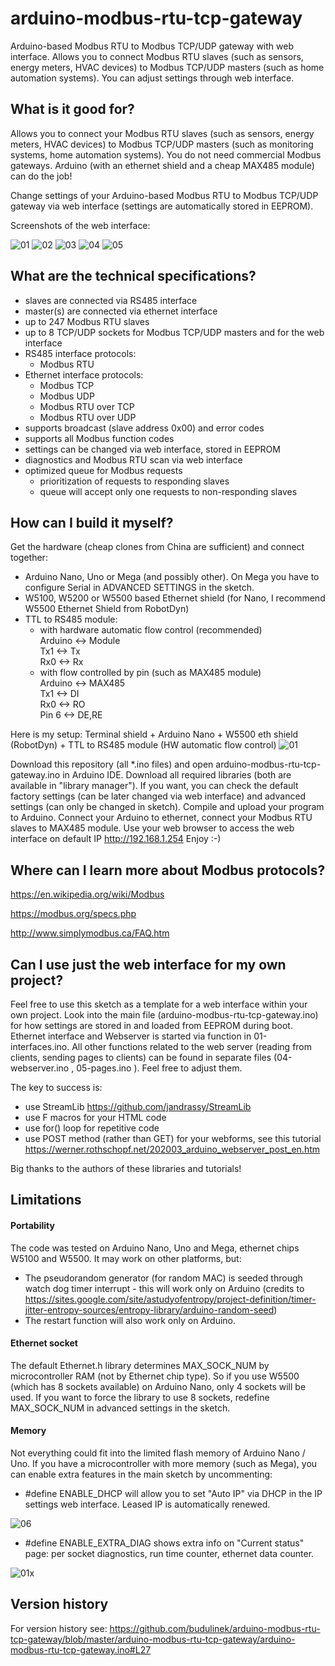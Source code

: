 # arduino-modbus-rtu-tcp-gateway
Arduino-based Modbus RTU to Modbus TCP/UDP gateway with web interface. Allows you to connect Modbus RTU slaves (such as sensors, energy meters, HVAC devices) to Modbus TCP/UDP masters (such as home automation systems). You can adjust settings through web interface.

## What is it good for?

Allows you to connect your Modbus RTU slaves (such as sensors, energy meters, HVAC devices) to Modbus TCP/UDP masters (such as monitoring systems, home automation systems). You do not need commercial Modbus gateways. Arduino (with an ethernet shield and a cheap MAX485 module) can do the job!

Change settings of your Arduino-based Modbus RTU to Modbus TCP/UDP gateway via web interface (settings are automatically stored in EEPROM).

Screenshots of the web interface:

<img src="/pics/modbus1.png" alt="01" style="zoom:100%;" />

<img src="/pics/modbus2.png" alt="02" style="zoom:100%;" />

<img src="/pics/modbus3.png" alt="03" style="zoom:100%;" />

<img src="/pics/modbus4.png" alt="04" style="zoom:100%;" />

<img src="/pics/modbus5.png" alt="05" style="zoom:100%;" />

## What are the technical specifications?

* slaves are connected via RS485 interface
* master(s) are connected via ethernet interface
* up to 247 Modbus RTU slaves
* up to 8 TCP/UDP sockets for Modbus TCP/UDP masters and for the web interface
* RS485 interface protocols:
  - Modbus RTU
* Ethernet interface protocols:
  - Modbus TCP
  - Modbus UDP
  - Modbus RTU over TCP
  - Modbus RTU over UDP
* supports broadcast (slave address 0x00) and error codes
* supports all Modbus function codes
* settings can be changed via web interface, stored in EEPROM
* diagnostics and Modbus RTU scan via web interface
* optimized queue for Modbus requests
  - prioritization of requests to responding slaves
  - queue will accept only one requests to non-responding slaves

## How can I build it myself?
Get the hardware (cheap clones from China are sufficient) and connect together:

* Arduino Nano, Uno or Mega (and possibly other). On Mega you have to configure Serial in ADVANCED SETTINGS in the sketch.
* W5100, W5200 or W5500 based Ethernet shield (for Nano, I recommend W5500 Ethernet Shield from RobotDyn)
* TTL to RS485 module:
  - with hardware automatic flow control (recommended)<br>
      Arduino <-> Module<br>
      Tx1 <-> Tx<br>
      Rx0 <-> Rx
  - with flow controlled by pin (such as MAX485 module)<br>
      Arduino <-> MAX485<br>
      Tx1 <-> DI<br>
      Rx0 <-> RO<br>
      Pin 6 <-> DE,RE
      

Here is my setup:
Terminal shield + Arduino Nano + W5500 eth shield (RobotDyn) + TTL to RS485 module (HW automatic flow control)
<img src="/pics/HW.jpg" alt="01" style="zoom:100%;" />

Download this repository (all *.ino files) and open arduino-modbus-rtu-tcp-gateway.ino in Arduino IDE. Download all required libraries (both are available in "library manager"). If you want, you can check the default factory settings (can be later changed via web interface) and advanced settings (can only be changed in sketch). Compile and upload your program to Arduino. Connect your Arduino to ethernet, connect your Modbus RTU slaves to MAX485 module. Use your web browser to access the web interface on default IP  http://192.168.1.254   Enjoy :-)

## Where can I learn more about Modbus protocols?

https://en.wikipedia.org/wiki/Modbus

https://modbus.org/specs.php

http://www.simplymodbus.ca/FAQ.htm

## Can I use just the web interface for my own project?
Feel free to use this sketch as a template for a web interface within your own project. Look into the main file (arduino-modbus-rtu-tcp-gateway.ino) for how settings are stored in and loaded from EEPROM during boot. Ethernet interface and Webserver is started via function in 01-interfaces.ino. All other functions related to the web server (reading from clients, sending pages to clients) can be found in separate files (04-webserver.ino , 05-pages.ino ). Feel free to adjust them.

The key to success is:

* use StreamLib https://github.com/jandrassy/StreamLib
* use F macros for your HTML code
* use for() loop for repetitive code
* use POST method (rather than GET) for your webforms, see this tutorial https://werner.rothschopf.net/202003_arduino_webserver_post_en.htm

Big thanks to the authors of these libraries and tutorials!

## Limitations

#### Portability

The code was tested on Arduino Nano, Uno and Mega, ethernet chips W5100 and W5500. It may work on other platforms, but:

* The pseudorandom generator (for random MAC) is seeded through watch dog timer interrupt - this will work only on Arduino (credits to https://sites.google.com/site/astudyofentropy/project-definition/timer-jitter-entropy-sources/entropy-library/arduino-random-seed)
* The restart function will also work only on Arduino.

#### Ethernet socket

The default Ethernet.h library determines MAX_SOCK_NUM by microcontroller RAM (not by Ethernet chip type). So if you use W5500 (which has 8 sockets available) on Arduino Nano, only 4 sockets will be used. If you want to force the library to use 8 sockets, redefine MAX_SOCK_NUM in advanced settings in the sketch.

#### Memory

Not everything could fit into the limited flash memory of Arduino Nano / Uno. If you have a microcontroller with more memory (such as Mega), you can enable extra features in the main sketch by uncommenting:

* #define ENABLE_DHCP will allow you to set "Auto IP" via DHCP in the IP settings web interface. Leased IP is automatically renewed.

<img src="/pics/modbus6.png" alt="06" style="zoom:100%;" />

* #define ENABLE_EXTRA_DIAG  shows extra info on "Current status" page: per socket diagnostics, run time counter, ethernet data counter.

<img src="/pics/modbus1x.png" alt="01x" style="zoom:100%;" />

## Version history

For version history see: 
https://github.com/budulinek/arduino-modbus-rtu-tcp-gateway/blob/master/arduino-modbus-rtu-tcp-gateway/arduino-modbus-rtu-tcp-gateway.ino#L27
